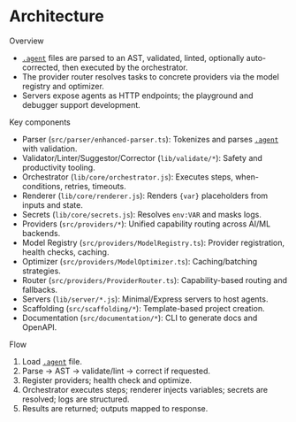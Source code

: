 Architecture
============

Overview
- [`.agent`](agent.md) files are parsed to an AST, validated, linted, optionally auto-corrected, then executed by the orchestrator.
- The provider router resolves tasks to concrete providers via the model registry and optimizer.
- Servers expose agents as HTTP endpoints; the playground and debugger support development.

Key components
- Parser (`src/parser/enhanced-parser.ts`): Tokenizes and parses [`.agent`](agent.md) with validation.
- Validator/Linter/Suggestor/Corrector (`lib/validate/*`): Safety and productivity tooling.
- Orchestrator (`lib/core/orchestrator.js`): Executes steps, when-conditions, retries, timeouts.
- Renderer (`lib/core/renderer.js`): Renders `{var}` placeholders from inputs and state.
- Secrets (`lib/core/secrets.js`): Resolves `env:VAR` and masks logs.
- Providers (`src/providers/*`): Unified capability routing across AI/ML backends.
- Model Registry (`src/providers/ModelRegistry.ts`): Provider registration, health checks, caching.
- Optimizer (`src/providers/ModelOptimizer.ts`): Caching/batching strategies.
- Router (`src/providers/ProviderRouter.ts`): Capability-based routing and fallbacks.
- Servers (`lib/server/*.js`): Minimal/Express servers to host agents.
- Scaffolding (`src/scaffolding/*`): Template-based project creation.
- Documentation (`src/documentation/*`): CLI to generate docs and OpenAPI.

Flow
1. Load [`.agent`](agent.md) file.
2. Parse → AST → validate/lint → correct if requested.
3. Register providers; health check and optimize.
4. Orchestrator executes steps; renderer injects variables; secrets are resolved; logs are structured.
5. Results are returned; outputs mapped to response.

